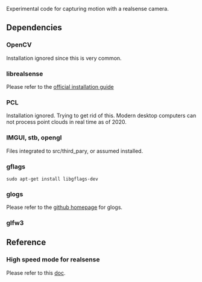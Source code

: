 Experimental code for capturing motion with a realsense camera. 

## Dependencies

### OpenCV

Installation ignored since this is very common.

### librealsense

Please refer to the [official installation guide](https://github.com/IntelRealSense/librealsense/blob/master/doc/installation.md)

### PCL

Installation ignored. Trying to get rid of this. Modern desktop computers can not process point clouds in real time as of 2020.

### IMGUI, stb, opengl

Files integrated to src/third_pary, or assumed installed.

### gflags

``` sudo apt-get install libgflags-dev ```

### glogs

Please refer to the [github homepage](https://github.com/google/glog#building-glog-with-cmake) for glogs.

### glfw3



## Reference

### High speed mode for realsense

Please refer to this [doc](https://dev.intelrealsense.com/docs/high-speed-capture-mode-of-intel-realsense-depth-camera-d435).

